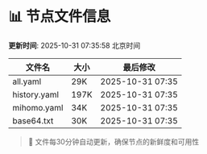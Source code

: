 # 📊 节点文件信息

**更新时间**: 2025-10-31 07:35:58 北京时间

| 文件名 | 大小 | 最后修改 |
|--------|------|----------|
| all.yaml | 29K | 2025-10-31 07:35 |
| history.yaml | 197K | 2025-10-31 07:35 |
| mihomo.yaml | 34K | 2025-10-31 07:35 |
| base64.txt | 30K | 2025-10-31 07:35 |

> 🔄 文件每30分钟自动更新，确保节点的新鲜度和可用性

